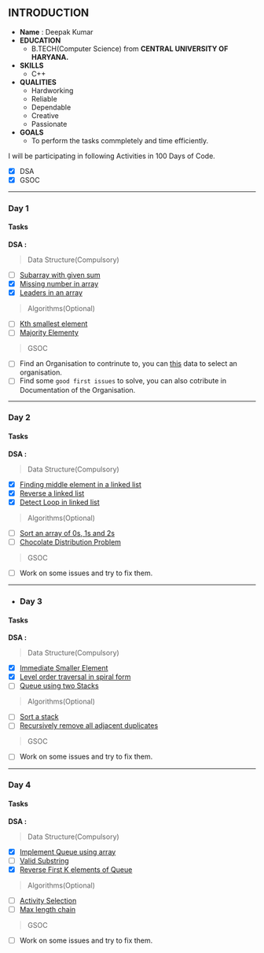 
## INTRODUCTION ##
 
* **Name** : Deepak Kumar
* **EDUCATION**
  * B.TECH(Computer Science) from **CENTRAL UNIVERSITY OF HARYANA.**
* **SKILLS**
  * C++
* **QUALITIES**
  * Hardworking
  * Reliable
  * Dependable
  * Creative
  * Passionate
* **GOALS**
  * To perform the tasks commpletely and time efficiently. 

I will be participating in following Activities in 100 Days of Code.

- [x] DSA
- [x] GSOC

---

### **Day 1**
#### Tasks
**DSA :**
> Data Structure(Compulsory)
- [ ] [Subarray with given sum](https://practice.geeksforgeeks.org/problems/subarray-with-given-sum/0)
- [x] [Missing number in array](https://practice.geeksforgeeks.org/problems/missing-number-in-array/0)
- [x] [Leaders in an array](https://practice.geeksforgeeks.org/problems/leaders-in-an-array/0)
> Algorithms(Optional)
- [ ] [Kth smallest element](https://practice.geeksforgeeks.org/problems/kth-smallest-element/0)
- [ ] [Majority Elementy](https://practice.geeksforgeeks.org/problems/majority-element/0)
> GSOC
- [ ] Find an Organisation to contrinute to, you can [this](https://docs.google.com/spreadsheets/d/1pAHnRLsRMe2AmXTWcy1QQ_IGwtIBPgymj2QQn1fZiUI/edit#gid=0) data to select an organisation.
- [ ] Find some `good first issues` to solve, you can also cotribute in Documentation of the Organisation.

---

### **Day 2**
#### Tasks
**DSA :**
> Data Structure(Compulsory)
- [x] [Finding middle element in a linked list](https://practice.geeksforgeeks.org/problems/finding-middle-element-in-a-linked-list/1)
- [x] [Reverse a linked list](https://practice.geeksforgeeks.org/problems/reverse-a-linked-list/1)
- [x] [Detect Loop in linked list](https://practice.geeksforgeeks.org/problems/detect-loop-in-linked-list/1)
> Algorithms(Optional)
- [ ] [Sort an array of 0s, 1s and 2s](https://practice.geeksforgeeks.org/problems/sort-an-array-of-0s-1s-and-2s/0)
- [ ] [Chocolate Distribution Problem](https://practice.geeksforgeeks.org/problems/chocolate-distribution-problem/0)
> GSOC
- [ ] Work on some issues and try to fix them.

---

- ### **Day 3**
#### Tasks
**DSA :**
> Data Structure(Compulsory)
- [X] [Immediate Smaller Element](https://practice.geeksforgeeks.org/problems/immediate-smaller-element/0)
- [X] [Level order traversal in spiral form](https://practice.geeksforgeeks.org/problems/level-order-traversal-in-spiral-form/1)
- [ ] [Queue using two Stacks](https://practice.geeksforgeeks.org/problems/queue-using-two-stacks/1)
> Algorithms(Optional)
- [ ] [Sort a stack](https://practice.geeksforgeeks.org/problems/sort-a-stack/1)
- [ ] [Recursively remove all adjacent duplicates](https://practice.geeksforgeeks.org/problems/recursively-remove-all-adjacent-duplicates/0)
> GSOC
- [ ] Work on some issues and try to fix them.

---

### **Day 4**
#### Tasks
**DSA :**
> Data Structure(Compulsory)
- [x] [Implement Queue using array](https://practice.geeksforgeeks.org/problems/implement-queue-using-array/1)
- [ ] [Valid Substring](https://practice.geeksforgeeks.org/problems/valid-substring/0)
- [x] [Reverse First K elements of Queue](https://practice.geeksforgeeks.org/problems/reverse-first-k-elements-of-queue/1)
> Algorithms(Optional)
- [ ] [Activity Selection](https://practice.geeksforgeeks.org/problems/activity-selection/0)
- [ ] [Max length chain](https://practice.geeksforgeeks.org/problems/max-length-chain/1)
> GSOC
- [ ] Work on some issues and try to fix them.